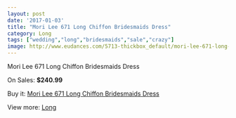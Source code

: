 ```yaml
---
layout: post
date: '2017-01-03'
title: "Mori Lee 671 Long Chiffon Bridesmaids Dress"
category: Long
tags: ["wedding","long","bridesmaids","sale","crazy"]
image: http://www.eudances.com/5713-thickbox_default/mori-lee-671-long-chiffon-bridesmaids-dress.jpg
---
```

Mori Lee 671 Long Chiffon Bridesmaids Dress

On Sales: **$240.99**
<a href="https://www.eudances.com/en/long/1986-mori-lee-671-long-chiffon-bridesmaids-dress.html"><amp-img layout="responsive" width="600" height="600" src="//www.eudances.com/5713-thickbox_default/mori-lee-671-long-chiffon-bridesmaids-dress.jpg" alt="Mori Lee 671 Long Chiffon Bridesmaids Dress 0" /></a>

Buy it: [Mori Lee 671 Long Chiffon Bridesmaids Dress](https://www.eudances.com/en/long/1986-mori-lee-671-long-chiffon-bridesmaids-dress.html "Mori Lee 671 Long Chiffon Bridesmaids Dress")

View more: [Long](https://www.eudances.com/en/21-long "Long")